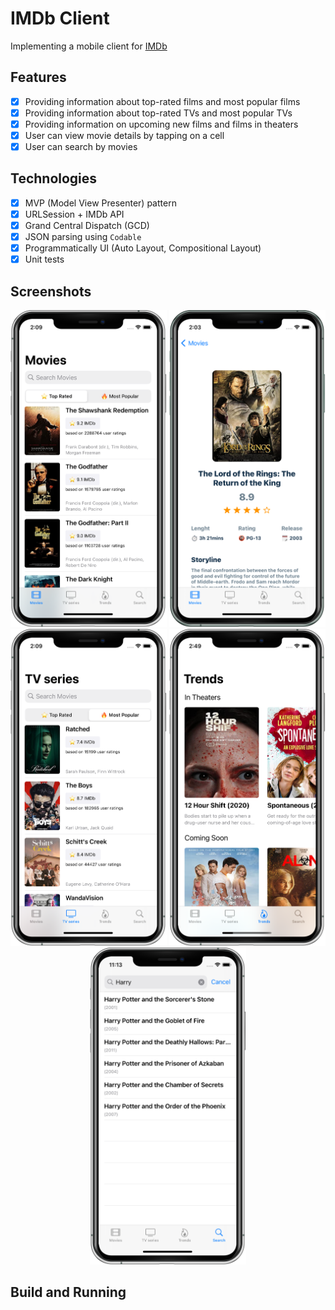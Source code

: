 # IMDb Client
Implementing a mobile client for [IMDb](https://www.imdb.com/)

## Features
- [x] Providing information about top-rated films and most popular films
- [x] Providing information about top-rated TVs and most popular TVs
- [x] Providing information on upcoming new films and films in theaters
- [x] User can view movie details by tapping on a cell
- [x] User can search by movies

## Technologies
- [x] MVP (Model View Presenter) pattern
- [x] URLSession + IMDb API
- [x] Grand Central Dispatch (GCD)
- [x] JSON parsing using `Codable`
- [x] Programmatically UI (Auto Layout, Compositional Layout)
- [x] Unit tests

## Screenshots
<p align="center">
  <img src = "https://github.com/MalyshevMaksim/IMDbClient/raw/master/screenshots/Movies.png" width="250"/>
  <img src = "https://github.com/MalyshevMaksim/IMDbClient/raw/master/screenshots/DetailMovie.png" width="250"/>
  <img src = "https://github.com/MalyshevMaksim/IMDbClient/raw/master/screenshots/TVs.png" width="250"/>
  <img src = "https://github.com/MalyshevMaksim/IMDbClient/raw/master/screenshots/Trends.png" width="250"/>
  <img src = "https://github.com/MalyshevMaksim/IMDbClient/raw/master/screenshots/Search.png" width="250"/>
</p>

## Build and Running
